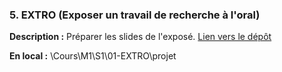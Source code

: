 ### 5. EXTRO (Exposer un travail de recherche à l'oral)

**Description :** Préparer les slides de l'exposé.
[Lien vers le dépôt](https://github.com/ugadavid/ugaextro)

**En local :** \Cours\M1\S1\01-EXTRO\projet

